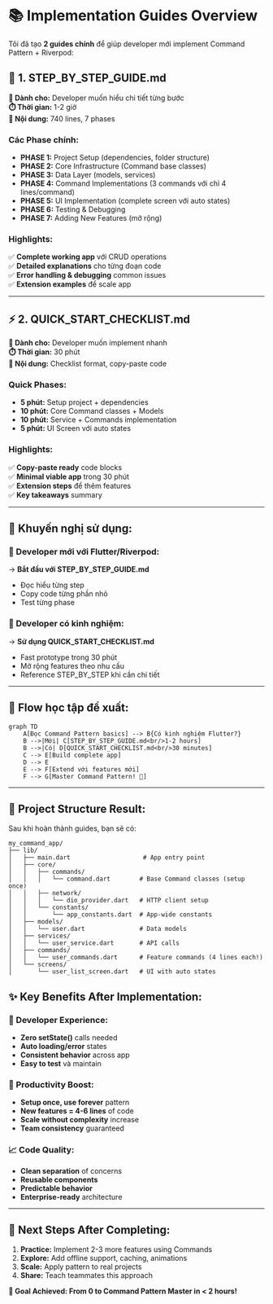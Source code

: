 # 📚 Implementation Guides Overview

Tôi đã tạo **2 guides chính** để giúp developer mới implement Command Pattern + Riverpod:

## 📖 1. STEP_BY_STEP_GUIDE.md
**📍 Dành cho:** Developer muốn hiểu chi tiết từng bước  
**⏱️ Thời gian:** 1-2 giờ  
**📄 Nội dung:** 740 lines, 7 phases

### Các Phase chính:
- **PHASE 1:** Project Setup (dependencies, folder structure)
- **PHASE 2:** Core Infrastructure (Command base classes)  
- **PHASE 3:** Data Layer (models, services)
- **PHASE 4:** Command Implementations (3 commands với chỉ 4 lines/command)
- **PHASE 5:** UI Implementation (complete screen với auto states)
- **PHASE 6:** Testing & Debugging
- **PHASE 7:** Adding New Features (mở rộng)

### Highlights:
✅ **Complete working app** với CRUD operations  
✅ **Detailed explanations** cho từng đoạn code  
✅ **Error handling & debugging** common issues  
✅ **Extension examples** để scale app  

---

## ⚡ 2. QUICK_START_CHECKLIST.md  
**📍 Dành cho:** Developer muốn implement nhanh  
**⏱️ Thời gian:** 30 phút  
**📄 Nội dung:** Checklist format, copy-paste code

### Quick Phases:
- **5 phút:** Setup project + dependencies
- **10 phút:** Core Command classes + Models  
- **10 phút:** Service + Commands implementation
- **5 phút:** UI Screen với auto states

### Highlights:
✅ **Copy-paste ready** code blocks  
✅ **Minimal viable app** trong 30 phút  
✅ **Extension steps** để thêm features  
✅ **Key takeaways** summary  

---

## 🎯 Khuyến nghị sử dụng:

### 👶 Developer mới với Flutter/Riverpod:
→ **Bắt đầu với STEP_BY_STEP_GUIDE.md**
- Đọc hiểu từng step  
- Copy code từng phần nhỏ
- Test từng phase

### 🚀 Developer có kinh nghiệm:  
→ **Sử dụng QUICK_START_CHECKLIST.md**
- Fast prototype trong 30 phút
- Mở rộng features theo nhu cầu
- Reference STEP_BY_STEP khi cần chi tiết

---

## 🔗 Flow học tập đề xuất:

```mermaid
graph TD
    A[Đọc Command Pattern basics] --> B{Có kinh nghiệm Flutter?}
    B -->|Mới| C[STEP_BY_STEP_GUIDE.md<br/>1-2 hours]
    B -->|Có| D[QUICK_START_CHECKLIST.md<br/>30 minutes]
    C --> E[Build complete app]
    D --> E
    E --> F[Extend với features mới]
    F --> G[Master Command Pattern! 🎉]
```

---

## 📁 Project Structure Result:

Sau khi hoàn thành guides, bạn sẽ có:

```
my_command_app/
├── lib/
│   ├── main.dart                    # App entry point
│   ├── core/
│   │   ├── commands/
│   │   │   └── command.dart        # Base Command classes (setup once)
│   │   ├── network/
│   │   │   └── dio_provider.dart   # HTTP client setup
│   │   └── constants/
│   │       └── app_constants.dart  # App-wide constants
│   ├── models/
│   │   └── user.dart               # Data models
│   ├── services/
│   │   └── user_service.dart       # API calls
│   ├── commands/
│   │   └── user_commands.dart      # Feature commands (4 lines each!)
│   └── screens/
│       └── user_list_screen.dart   # UI with auto states
```

## ✨ Key Benefits After Implementation:

### 🎯 Developer Experience:
- **Zero setState()** calls needed
- **Auto loading/error** states  
- **Consistent behavior** across app
- **Easy to test** và maintain

### 🚀 Productivity Boost:
- **Setup once, use forever** pattern
- **New features = 4-6 lines** of code
- **Scale without complexity** increase
- **Team consistency** guaranteed

### 📈 Code Quality:
- **Clean separation** of concerns
- **Reusable components** 
- **Predictable behavior**
- **Enterprise-ready** architecture

---

## 🤝 Next Steps After Completing:

1. **Practice:** Implement 2-3 more features using Commands
2. **Explore:** Add offline support, caching, animations  
3. **Scale:** Apply pattern to real projects
4. **Share:** Teach teammates this approach

**🎯 Goal Achieved: From 0 to Command Pattern Master in < 2 hours!** 